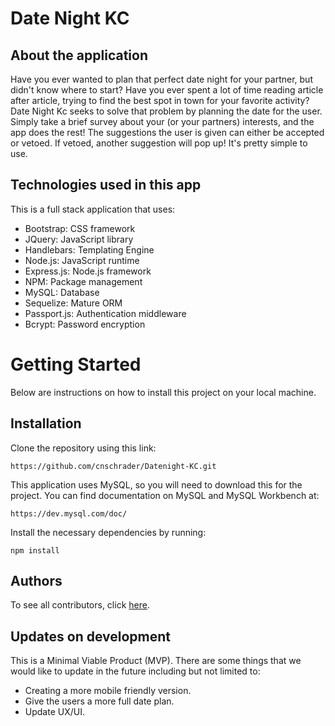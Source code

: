 # Date Night KC

 ## About the application
 Have you ever wanted to plan that perfect date night for your partner, but didn't know where to start? Have you ever spent a lot of time reading article after article, trying to find the best spot in town for your favorite activity? Date Night Kc seeks to solve that problem by planning the date for the user. Simply take a brief survey about your (or your partners) interests, and the app does the rest! The suggestions the user is given can either be accepted or vetoed. If vetoed, another suggestion will pop up! It's pretty simple to use. 

 ## Technologies used in this app
 This is a full stack application that uses:
 - Bootstrap: CSS framework
 - JQuery: JavaScript library
 - Handlebars: Templating Engine
 - Node.js: JavaScript runtime
 - Express.js: Node.js framework 
 - NPM: Package management
 - MySQL: Database
 - Sequelize: Mature ORM
 - Passport.js: Authentication middleware
 - Bcrypt: Password encryption

 # Getting Started
 Below are instructions on how to install this project on your local machine.

 ## Installation
 Clone the repository using this link:

 `https://github.com/cnschrader/Datenight-KC.git`

 This application uses MySQL, so you will need to download this for the project. You can find documentation on MySQL and MySQL Workbench at:

 `https://dev.mysql.com/doc/`

 Install the necessary dependencies by running:

 `npm install`




## Authors
To see all contributors, click [here](https://github.com/cnschrader/Datenight-KC/graphs/contributors).

## Updates on development

This is a Minimal Viable Product (MVP). There are some things that we would like to update in the future including but not limited to:

- Creating a more mobile friendly version.
- Give the users a more full date plan.
- Update UX/UI.


 